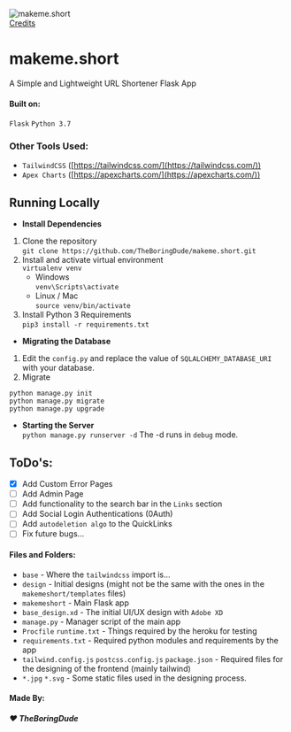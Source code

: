 ![makeme.short](https://img.icons8.com/officel/48/000000/short-position.png) <br>[Credits](https://icons8.com/icon/NC8Fh1I7Z_Ax/short-position)<br>
# makeme.short
A Simple and Lightweight URL Shortener Flask App

#### Built on:
`Flask`
`Python 3.7`

### Other Tools Used:
- `TailwindCSS` ([https://tailwindcss.com/](https://tailwindcss.com/))
- `Apex Charts` ([https://apexcharts.com/](https://apexcharts.com/))

## Running Locally
- **Install Dependencies**
1. Clone the repository <br>
`git clone https://github.com/TheBoringDude/makeme.short.git`
2. Install and activate virtual environment <br>
`virtualenv venv`
    - Windows <br>
    `venv\Scripts\activate`
    - Linux / Mac<br>
    `source venv/bin/activate`
3. Install Python 3 Requirements <br>
`pip3 install -r requirements.txt`

- **Migrating the Database**
1. Edit the `config.py` and replace the value of `SQLALCHEMY_DATABASE_URI` with your database.
2. Migrate
```shell
python manage.py init
python manage.py migrate
python manage.py upgrade
```

- **Starting the Server** <br>
`python manage.py runserver -d` The -d runs in `debug` mode.

## ToDo's:
- [x] Add Custom Error Pages
- [ ] Add Admin Page
- [ ] Add functionality to the search bar in the `Links` section
- [ ] Add Social Login Authentications (0Auth)
- [ ] Add `autodeletion algo` to the QuickLinks
- [ ] Fix future bugs...

#### Files and Folders:
- `base` - Where the `tailwindcss` import is...
- `design` - Initial designs (might not be the same with the ones in the `makemeshort/templates` files)
- `makemeshort` - Main Flask app
- `base_design.xd` - The initial UI/UX design with `Adobe XD`
- `manage.py` - Manager script of the main app
- `Procfile` `runtime.txt` - Things required by the heroku for testing
- `requirements.txt` - Required python modules and requirements by the app
- `tailwind.config.js` `postcss.config.js` `package.json` - Required files for the designing of the frontend (mainly tailwind)
- `*.jpg` `*.svg` - Some static files used in the designing process.

#### Made By:
##### :heart: TheBoringDude